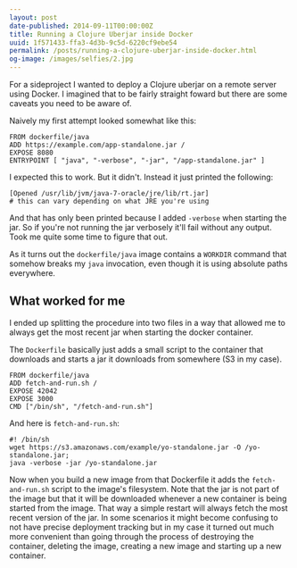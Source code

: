```yaml
---
layout: post
date-published: 2014-09-11T00:00:00Z
title: Running a Clojure Uberjar inside Docker
uuid: 1f571433-ffa3-4d3b-9c5d-6220cf9ebe54
permalink: /posts/running-a-clojure-uberjar-inside-docker.html
og-image: /images/selfies/2.jpg
---
```


For a sideproject I wanted to deploy a Clojure uberjar on a remote server
using Docker. I imagined that to be fairly straight foward but there are some
caveats you need to be aware of.

Naively my first attempt looked somewhat like this:

    FROM dockerfile/java
    ADD https://example.com/app-standalone.jar /
    EXPOSE 8080
    ENTRYPOINT [ "java", "-verbose", "-jar", "/app-standalone.jar" ]

I expected this to work. But it didn't. Instead it just printed the following:

    [Opened /usr/lib/jvm/java-7-oracle/jre/lib/rt.jar]
    # this can vary depending on what JRE you're using


And that has only been printed because I added `-verbose` when starting the jar.
So if you're not running the jar verbosely it'll fail without any output.
Took me quite some time to figure that out.

As it turns out the `dockerfile/java` image contains a `WORKDIR`
command that somehow breaks my `java` invocation, even though it is
using absolute paths everywhere.

## What worked for me

I ended up splitting the procedure into two files in a way that allowed
me to always get the most recent jar when starting the docker container.

The `Dockerfile` basically just adds a small script to the container that
downloads and starts a jar it downloads from somewhere (S3 in my case).

    FROM dockerfile/java
    ADD fetch-and-run.sh /
    EXPOSE 42042
    EXPOSE 3000
    CMD ["/bin/sh", "/fetch-and-run.sh"]

And here is `fetch-and-run.sh`:

    #! /bin/sh
    wget https://s3.amazonaws.com/example/yo-standalone.jar -O /yo-standalone.jar;
    java -verbose -jar /yo-standalone.jar

Now when you build a new image from that Dockerfile it adds the
`fetch-and-run.sh` script to the image's filesystem. Note that the
jar is not part of the image but that it will be downloaded whenever
a new container is being started from the image. That way a simple restart
will always fetch the most recent version of the jar. In some
scenarios it might become confusing to not have precise deployment
tracking but in my case it turned out much more convenient than going
through the process of destroying the container, deleting the image,
creating a new image and starting up a new container.
